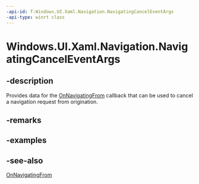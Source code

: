 ```yaml
---
-api-id: T:Windows.UI.Xaml.Navigation.NavigatingCancelEventArgs
-api-type: winrt class
---
```


<!-- Class syntax.
public class NavigatingCancelEventArgs : Windows.UI.Xaml.Navigation.INavigatingCancelEventArgs, Windows.UI.Xaml.Navigation.INavigatingCancelEventArgs2
-->

# Windows.UI.Xaml.Navigation.NavigatingCancelEventArgs

## -description
Provides data for the [OnNavigatingFrom](../windows.ui.xaml.controls/page_onnavigatingfrom_425696585.md) callback that can be used to cancel a navigation request from origination.



## -remarks

## -examples

## -see-also
[OnNavigatingFrom](../windows.ui.xaml.controls/page_onnavigatingfrom_425696585.md)
